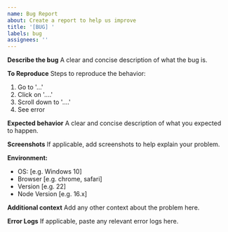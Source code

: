 ```yaml
---
name: Bug Report
about: Create a report to help us improve
title: '[BUG] '
labels: bug
assignees: ''
---
```


**Describe the bug**
A clear and concise description of what the bug is.

**To Reproduce**
Steps to reproduce the behavior:
1. Go to '...'
2. Click on '....'
3. Scroll down to '....'
4. See error

**Expected behavior**
A clear and concise description of what you expected to happen.

**Screenshots**
If applicable, add screenshots to help explain your problem.

**Environment:**
 - OS: [e.g. Windows 10]
 - Browser [e.g. chrome, safari]
 - Version [e.g. 22]
 - Node Version [e.g. 16.x]

**Additional context**
Add any other context about the problem here.

**Error Logs**
If applicable, paste any relevant error logs here. 